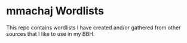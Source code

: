 mmachaj Wordlists
=================

This repo contains wordlists I have created and/or gathered from other sources
that I like to use in my BBH.


